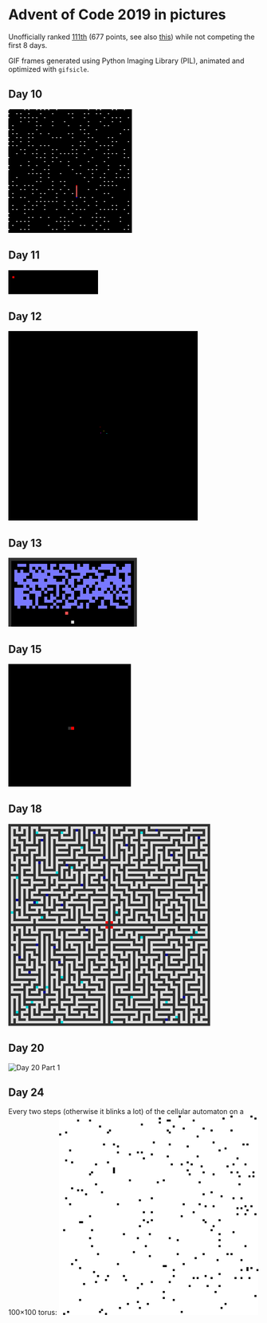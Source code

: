 # Advent of Code 2019 in pictures

Unofficially ranked [111th](https://betaveros.github.io/extra-aoc-stats/) (677 points, see also [this](../scripts/full_leaderboard_2019)) while not competing the first 8 days.

GIF frames generated using Python Imaging Library (PIL), animated and optimized with `gifsicle`.

## Day 10
![Day 10 Part 2](pictures/anim10.gif)

## Day 11
![Day 11 Part 2](pictures/anim11.gif)

## Day 12
![Day 12 Part 1](pictures/anim12.gif)

## Day 13
![Day 13 Part 2](pictures/anim13.gif)

## Day 15
![Day 15 Part 1](pictures/anim15.gif)

## Day 18
![Day 18 Part 2](pictures/anim18.gif)

## Day 20
![Day 20 Part 1](pictures/anim20.gif)

## Day 24
Every two steps (otherwise it blinks a lot) of the cellular automaton on a 100×100 torus:
![Day 24 CA](pictures/anim24.gif)
